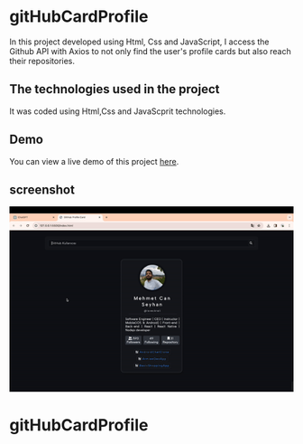 <h1> gitHubCardProfile </h1>

In this project developed using Html, Css and JavaScript, I access the Github API with Axios to not only find the user's profile cards but also reach their repositories.

<h2> The technologies used in the project </h2>

It was coded using Html,Css and JavaScprit technologies.

<h2> Demo </h2>

You can view a live demo of this project [here](https://seliinatmaca.github.io/gitHubCardProfile/).

<h2> screenshot </h2>

![](screen.gif)

# gitHubCardProfile
